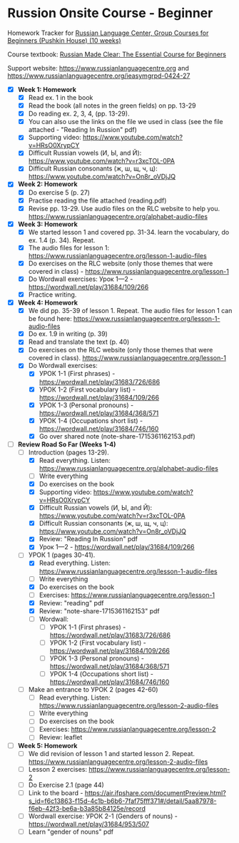 # Russion Onsite Course - Beginner

Homework Tracker for [Russian Language Center, Group Courses for Beginners (Pushkin House) (10 weeks)](https://www.russiancentre.co.uk/group-courses-for-beginners/)

Course textbook: [Russian Made Clear: The Essential Course for Beginners](https://www.amazon.co.uk/Russian-Made-Clear-Essential-Beginners/dp/1906257353)

Support website: https://www.russianlanguagecentre.org and https://www.russianlanguagecentre.org/ieasymgrpd-0424-27

- [x] **Week 1: Homework**
   - [x] Read ex. 1 in the book
   - [x] Read the book (all notes in the green fields) on pp. 13-29
   - [x] Do reading ex. 2, 3, 4,  (pp. 13-29).
   - [x] You can also use the links on the file we used in class (see the file attached - "Reading In Russion" pdf)
   - [x] Supporting video: https://www.youtube.com/watch?v=HRsO0XrypCY
   - [x] Difficult Russian vowels (И, Ы, and Й): https://www.youtube.com/watch?v=r3xcTOL-0PA
   - [x] Difficult Russian consonants (ж, ш, щ, ч, ц): https://www.youtube.com/watch?v=On8r_oVDjJQ
- [x] **Week 2: Homework**
   - [x] Do exercise 5 (p. 27)
   - [x] Practise reading the file attached (reading.pdf)
   - [x] Revise pp. 13-29. Use audio files on the RLC website to help you. https://www.russianlanguagecentre.org/alphabet-audio-files
- [x] **Week 3: Homework**
   - [x] We started lesson 1 and covered pp. 31-34. learn the vocabulary, do ex. 1.4 (p. 34). Repeat.
   - [x] The audio files for lesson 1: https://www.russianlanguagecentre.org/lesson-1-audio-files
   - [x] Do exercises on the RLC website (only those themes that were covered in class) - https://www.russianlanguagecentre.org/lesson-1
   - [x] Do Wordwall exercises: Урок 1—2 - https://wordwall.net/play/31684/109/266
   - [x] Practice writing.
- [x] **Week 4: Homework**
   - [x] We did pp. 35-39 of lesson 1. Repeat. The audio files for lesson 1 can be found here: https://www.russianlanguagecentre.org/lesson-1-audio-files
   - [x] Do ex. 1.9 in writing (p. 39)
   - [x] Read and translate the text (p. 40)
   - [x] Do exercises on the RLC website (only those themes that were covered in class). https://www.russianlanguagecentre.org/lesson-1 
   - [x] Do Wordwall exercises:
       - [x] УРОК 1-1 (First phrases) - https://wordwall.net/play/31683/726/686
       - [x] УРОК 1-2 (First vocabulary list) - https://wordwall.net/play/31684/109/266
       - [x] УРОК 1-3 (Personal pronouns) - https://wordwall.net/play/31684/368/571
       - [x] УРОК 1-4 (Occupations short list) - https://wordwall.net/play/31684/746/160
       - [x] Go over shared note (note-share-1715361162153.pdf)
- [ ] **Review Road So Far (Weeks 1-4)**
   - [ ] Introduction (pages 13-29).
       - [x] Read everything. Listen: https://www.russianlanguagecentre.org/alphabet-audio-files
       - [ ] Write everything
       - [x] Do exercises on the book
       - [x] Supporting video: https://www.youtube.com/watch?v=HRsO0XrypCY
       - [x] Difficult Russian vowels (И, Ы, and Й): https://www.youtube.com/watch?v=r3xcTOL-0PA
       - [x] Difficult Russian consonants (ж, ш, щ, ч, ц): https://www.youtube.com/watch?v=On8r_oVDjJQ
       - [x] Review: "Reading In Russion" pdf
       - [x] Урок 1—2 - https://wordwall.net/play/31684/109/266
    - [ ] УРОК 1 (pages 30-41).
       - [x] Read everything. Listen: https://www.russianlanguagecentre.org/lesson-1-audio-files
       - [ ] Write everything
       - [x] Do exercises on the book 
       - [ ] Exercises: https://www.russianlanguagecentre.org/lesson-1
       - [x] Review: "reading" pdf
       - [x] Review: "note-share-1715361162153" pdf
       - [ ] Wordwall:
          - [ ] УРОК 1-1 (First phrases) - https://wordwall.net/play/31683/726/686
          - [ ] УРОК 1-2 (First vocabulary list) - https://wordwall.net/play/31684/109/266
          - [ ] УРОК 1-3 (Personal pronouns) - https://wordwall.net/play/31684/368/571
          - [ ] УРОК 1-4 (Occupations short list) - https://wordwall.net/play/31684/746/160
    - [ ] Make an entrance to УРОК 2 (pages 42-60)
      - [ ] Read everything. Listen: https://www.russianlanguagecentre.org/lesson-2-audio-files
      - [ ] Write everything
      - [ ] Do exercises on the book
      - [ ] Exercises: https://www.russianlanguagecentre.org/lesson-2
      - [ ] Review: leaflet
- [ ] **Week 5: Homework**
  - [ ] We did revision of lesson 1 and started lesson 2. Repeat. https://www.russianlanguagecentre.org/lesson-2-audio-files
  - [ ] Lesson 2 exercises: https://www.russianlanguagecentre.org/lesson-2
  - [ ] Do Exercise 2.1 (page 44)
  - [ ] Link to the board - https://air.ifpshare.com/documentPreview.html?s_id=f6c13863-f15d-4c1b-b6b6-7faf75fff371#/detail/5aa87978-f6eb-42f3-be6a-b3a85b84125e/record
  - [ ] Wordwall exercise: УРОК 2-1 (Genders of nouns) - https://wordwall.net/play/31684/953/507
  - [ ] Learn "gender of nouns" pdf  
